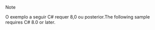> [!NOTE]
> <span data-ttu-id="04d57-101">O exemplo a seguir C# requer 8,0 ou posterior.</span><span class="sxs-lookup"><span data-stu-id="04d57-101">The following sample requires C# 8.0 or later.</span></span>
